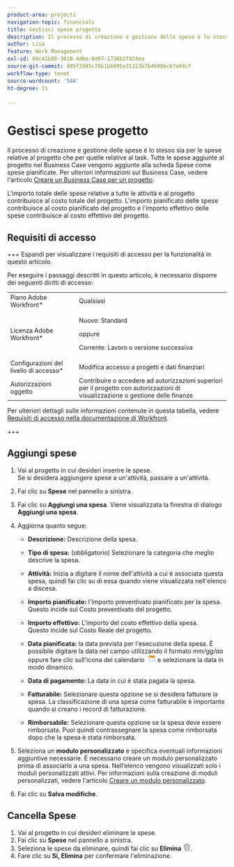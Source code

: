 ```yaml
---
product-area: projects
navigation-topic: financials
title: Gestisci spese progetto
description: Il processo di creazione e gestione delle spese è lo stesso sia per le spese relative al progetto che per quelle relative al task. Tutte le spese aggiunte al progetto nel Business Case vengono aggiunte alla scheda Spese come spese pianificate. Per ulteriori informazioni sul caso di business, consulta l’articolo Creare un caso di business per un progetto.
author: Lisa
feature: Work Management
exl-id: 80c41b08-3618-4d6e-8d07-1736b2f824ea
source-git-commit: 485f2985c70b1bb095e31323b7b4698bcb7a04cf
workflow-type: tm+mt
source-wordcount: '544'
ht-degree: 1%

---
```


# Gestisci spese progetto

Il processo di creazione e gestione delle spese è lo stesso sia per le spese relative al progetto che per quelle relative al task. Tutte le spese aggiunte al progetto nel Business Case vengono aggiunte alla scheda Spese come spese pianificate. Per ulteriori informazioni sul Business Case, vedere l&#39;articolo [Creare un Business Case per un progetto](../../../manage-work/projects/define-a-business-case/create-business-case.md).

L&#39;importo totale delle spese relative a tutte le attività e al progetto contribuisce al costo totale del progetto. L&#39;importo pianificato delle spese contribuisce al costo pianificato del progetto e l&#39;importo effettivo delle spese contribuisce al costo effettivo del progetto.

## Requisiti di accesso

+++ Espandi per visualizzare i requisiti di accesso per la funzionalità in questo articolo.

Per eseguire i passaggi descritti in questo articolo, è necessario disporre dei seguenti diritti di accesso:

<table style="table-layout:auto"> 
 <col> 
 <col> 
 <tbody> 
  <tr> 
   <td role="rowheader">Piano Adobe Workfront*</td> 
   <td>Qualsiasi</td> 
  </tr> 
  <tr> 
   <td role="rowheader">Licenza Adobe Workfront*</td> 
   <td>
   <p>Nuovo: Standard</p>
   <p>oppure</p>
   <p>Corrente: Lavoro o versione successiva</p></td> 
  </tr> 
  <tr> 
   <td role="rowheader">Configurazioni del livello di accesso*</td> 
   <td>Modifica accesso a progetti e dati finanziari</td> 
  </tr> 
  <tr> 
   <td role="rowheader">Autorizzazioni oggetto</td> 
   <td>Contribuire o accedere ad autorizzazioni superiori per il progetto con autorizzazioni di visualizzazione o gestione delle finanze</td> 
  </tr> 
 </tbody> 
</table>

Per ulteriori dettagli sulle informazioni contenute in questa tabella, vedere [Requisiti di accesso nella documentazione di Workfront](/help/quicksilver/administration-and-setup/add-users/access-levels-and-object-permissions/access-level-requirements-in-documentation.md).

+++

## Aggiungi spese

1. Vai al progetto in cui desideri inserire le spese.\
   Se si desidera aggiungere spese a un&#39;attività, passare a un&#39;attività.
1. Fai clic su **Spese** nel pannello a sinistra.
1. Fai clic su **Aggiungi una spesa**.
Viene visualizzata la finestra di dialogo **Aggiungi una spesa**.
1. Aggiorna quanto segue:

   * **Descrizione:** Descrizione della spesa.
   * **Tipo di spesa:** (obbligatorio) Selezionare la categoria che meglio descrive la spesa.
   * **Attività:** Inizia a digitare il nome dell&#39;attività a cui è associata questa spesa, quindi fai clic su di essa quando viene visualizzata nell&#39;elenco a discesa.
   * **Importo pianificato:** l&#39;importo preventivato pianificato per la spesa.\
     Questo incide sul Costo preventivato del progetto.

   * **Importo effettivo:** L&#39;importo del costo effettivo della spesa.\
     Questo incide sul Costo Reale del progetto.

   * **Data pianificata:** la data prevista per l&#39;esecuzione della spesa. È possibile digitare la data nel campo utilizzando il formato *mm/gg/aa* oppure fare clic sull&#39;icona del calendario  ![Icona Calendario](assets/calendar-icon.png) e selezionare la data in modo dinamico.

   * **Data di pagamento:** La data in cui è stata pagata la spesa.
   * **Fatturabile:** Selezionare questa opzione se si desidera fatturare la spesa. La classificazione di una spesa come fatturabile è importante quando si creano i record di fatturazione.
   * **Rimborsabile:** Selezionare questa opzione se la spesa deve essere rimborsata. Puoi quindi contrassegnare la spesa come rimborsata dopo che la spesa è stata rimborsata.

1. Seleziona un **modulo personalizzato** e specifica eventuali informazioni aggiuntive necessarie. È necessario creare un modulo personalizzato prima di associarlo a una spesa. Nell’elenco vengono visualizzati solo i moduli personalizzati attivi. Per informazioni sulla creazione di moduli personalizzati, vedere l&#39;articolo [Creare un modulo personalizzato](/help/quicksilver/administration-and-setup/customize-workfront/create-manage-custom-forms/form-designer/design-a-form/design-a-form.md).

1. Fai clic su **Salva modifiche**.

## Cancella Spese

1. Vai al progetto in cui desideri eliminare le spese.
1. Fai clic su **Spese** nel pannello a sinistra.
1. Seleziona le spese da eliminare, quindi fai clic su **Elimina** ![Elimina](assets/delete.png).
1. Fare clic su **Sì, Elimina** per confermare l&#39;eliminazione.
